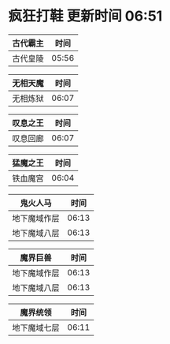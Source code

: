 # 疯狂打鞋 更新时间 06:51

| 古代霸主   | 时间    |
|--------|-------|
| 古代皇陵 | 05:56 |

| 无相天魔   | 时间    |
|--------|-------|
| 无相炼狱 | 06:07 |

| 叹息之王   | 时间    |
|--------|-------|
| 叹息回廊 | 06:07 |

| 猛魔之王   | 时间    |
|--------|-------|
| 铁血魔宫 | 06:04 |

| 鬼火人马   | 时间    |
|--------|-------|
| 地下魔域作层 | 06:13 |
| 地下魔域八层 | 06:13 |

| 魔界巨兽   | 时间    |
|--------|-------|
| 地下魔域作层 | 06:13 |
| 地下魔域八层 | 06:13 |

| 魔界统领   | 时间    |
|--------|-------|
| 地下魔域七层 | 06:11 |